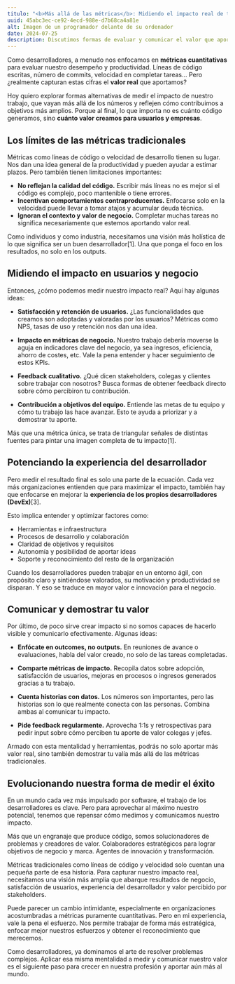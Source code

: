```yaml
---
titulo: "<b>Más allá de las métricas</b>: Midiendo el impacto real de tu trabajo como desarrollador"
uuid: 45abc3ec-ce92-4ecd-988e-d7b68ca4a81e
alt: Imagen de un programador delante de su ordenador
date: 2024-07-25
description: Discutimos formas de evaluar y comunicar el valor que aportas más allá de líneas de código o velocidad, considerando satisfacción de usuarios, ROI del negocio, etc.
---
```


Como desarrolladores, a menudo nos enfocamos en **métricas cuantitativas** para evaluar nuestro desempeño y productividad. Líneas de código escritas, número de commits, velocidad en completar tareas... Pero ¿realmente capturan estas cifras el **valor real** que aportamos?

Hoy quiero explorar formas alternativas de medir el impacto de nuestro trabajo, que vayan más allá de los números y reflejen cómo contribuimos a objetivos más amplios. Porque al final, lo que importa no es cuánto código generamos, sino **cuánto valor creamos para usuarios y empresas**.

## Los límites de las métricas tradicionales

Métricas como líneas de código o velocidad de desarrollo tienen su lugar. Nos dan una idea general de la productividad y pueden ayudar a estimar plazos. Pero también tienen limitaciones importantes:

- **No reflejan la calidad del código.** Escribir más líneas no es mejor si el código es complejo, poco mantenible o tiene errores.
- **Incentivan comportamientos contraproducentes.** Enfocarse solo en la velocidad puede llevar a tomar atajos y acumular deuda técnica.
- **Ignoran el contexto y valor de negocio.** Completar muchas tareas no significa necesariamente que estemos aportando valor real.

Como individuos y como industria, necesitamos una visión más holística de lo que significa ser un buen desarrollador[1]. Una que ponga el foco en los resultados, no solo en los outputs.

## Midiendo el impacto en usuarios y negocio

Entonces, ¿cómo podemos medir nuestro impacto real? Aquí hay algunas ideas:

- **Satisfacción y retención de usuarios.** ¿Las funcionalidades que creamos son adoptadas y valoradas por los usuarios? Métricas como NPS, tasas de uso y retención nos dan una idea.

- **Impacto en métricas de negocio.** Nuestro trabajo debería moverse la aguja en indicadores clave del negocio, ya sea ingresos, eficiencia, ahorro de costes, etc. Vale la pena entender y hacer seguimiento de estos KPIs.

- **Feedback cualitativo.** ¿Qué dicen stakeholders, colegas y clientes sobre trabajar con nosotros? Busca formas de obtener feedback directo sobre cómo percibiron tu contribución.

- **Contribución a objetivos del equipo.** Entiende las metas de tu equipo y cómo tu trabajo las hace avanzar. Esto te ayuda a priorizar y a demostrar tu aporte.

Más que una métrica única, se trata de triangular señales de distintas fuentes para pintar una imagen completa de tu impacto[1].

## Potenciando la experiencia del desarrollador

Pero medir el resultado final es solo una parte de la ecuación. Cada vez más organizaciones entienden que para maximizar el impacto, también hay que enfocarse en mejorar la **experiencia de los propios desarrolladores (DevEx)**[3].

Esto implica entender y optimizar factores como:

- Herramientas e infraestructura
- Procesos de desarrollo y colaboración
- Claridad de objetivos y requisitos
- Autonomía y posibilidad de aportar ideas
- Soporte y reconocimiento del resto de la organización

Cuando los desarrolladores pueden trabajar en un entorno ágil, con propósito claro y sintiéndose valorados, su motivación y productividad se disparan. Y eso se traduce en mayor valor e innovación para el negocio.

## Comunicar y demostrar tu valor

Por último, de poco sirve crear impacto si no somos capaces de hacerlo visible y comunicarlo efectivamente. Algunas ideas:

- **Enfócate en outcomes, no outputs.** En reuniones de avance o evaluaciones, habla del valor creado, no solo de las tareas completadas.

- **Comparte métricas de impacto.** Recopila datos sobre adopción, satisfacción de usuarios, mejoras en procesos o ingresos generados gracias a tu trabajo.

- **Cuenta historias con datos.** Los números son importantes, pero las historias son lo que realmente conecta con las personas. Combina ambas al comunicar tu impacto.

- **Pide feedback regularmente.** Aprovecha 1:1s y retrospectivas para pedir input sobre cómo perciben tu aporte de valor colegas y jefes.

Armado con esta mentalidad y herramientas, podrás no solo aportar más valor real, sino también demostrar tu valía más allá de las métricas tradicionales.

## Evolucionando nuestra forma de medir el éxito

En un mundo cada vez más impulsado por software, el trabajo de los desarrolladores es clave. Pero para aprovechar al máximo nuestro potencial, tenemos que repensar cómo medimos y comunicamos nuestro impacto.

Más que un engranaje que produce código, somos solucionadores de problemas y creadores de valor. Colaboradores estratégicos para lograr objetivos de negocio y marca. Agentes de innovación y transformación.

Métricas tradicionales como líneas de código y velocidad solo cuentan una pequeña parte de esa historia. Para capturar nuestro impacto real, necesitamos una visión más amplia que abarque resultados de negocio, satisfacción de usuarios, experiencia del desarrollador y valor percibido por stakeholders.

Puede parecer un cambio intimidante, especialmente en organizaciones acostumbradas a métricas puramente cuantitativas. Pero en mi experiencia, vale la pena el esfuerzo. Nos permite trabajar de forma más estratégica, enfocar mejor nuestros esfuerzos y obtener el reconocimiento que merecemos.

Como desarrolladores, ya dominamos el arte de resolver problemas complejos. Aplicar esa misma mentalidad a medir y comunicar nuestro valor es el siguiente paso para crecer en nuestra profesión y aportar aún más al mundo.
